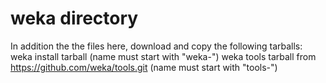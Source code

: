 # weka directory

In addition the the files here, download and copy the following tarballs:
    weka install tarball    (name must start with "weka-")
    weka tools tarball from https://github.com/weka/tools.git (name must start with "tools-")



